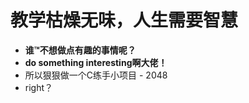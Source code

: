 # 教学枯燥无味，人生需要智慧
 - **谁™不想做点有趣的事情呢？**
 - **do something interesting啊大佬！**
 - 所以狠狠做一个C练手小项目 - 2048
 - right？